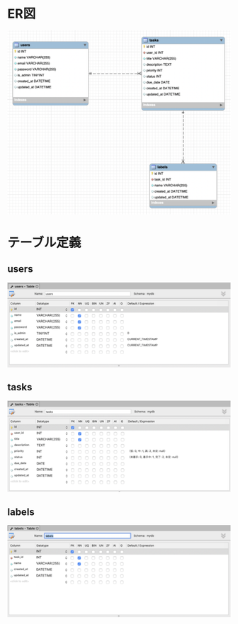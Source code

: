# ER図
![ER](./ER_figure.png)

# テーブル定義

## users
![ER](./users.png)

## tasks
![ER](./tasks.png)

## labels
![ER](./labels.png)
